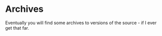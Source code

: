 # Archives

Eventually you will find some archives to versions of the source - if I ever get that far.
